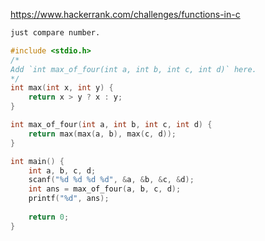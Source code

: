 https://www.hackerrank.com/challenges/functions-in-c

```txt
just compare number.
```

```c
#include <stdio.h>
/*
Add `int max_of_four(int a, int b, int c, int d)` here.
*/
int max(int x, int y) {
    return x > y ? x : y;
}

int max_of_four(int a, int b, int c, int d) {
    return max(max(a, b), max(c, d));
}

int main() {
    int a, b, c, d;
    scanf("%d %d %d %d", &a, &b, &c, &d);
    int ans = max_of_four(a, b, c, d);
    printf("%d", ans);
    
    return 0;
}
```
